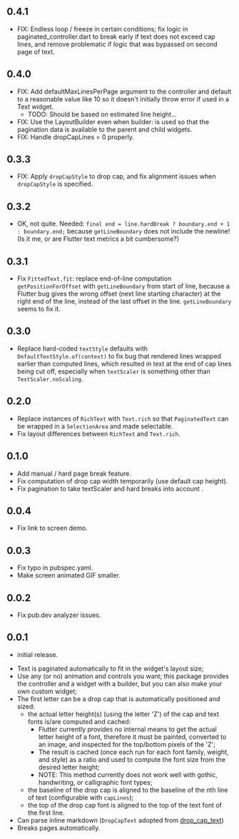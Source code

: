 ## 0.4.1
* FIX: Endless loop / freeze in certain conditions; fix logic in paginated_controller.dart to break early if text does not exceed cap lines, and remove problematic if logic that was bypassed on second page of text.

## 0.4.0
* FIX: Add defaultMaxLinesPerPage argument to the controller and default to a reasonable value like 10 so it doesn't initially throw error if used in a Text widget.
  - TODO: Should be based on estimated line height...
* FIX: Use the LayoutBuilder even when builder: is used so that the pagination data is available to the parent and child widgets.
* FIX: Handle dropCapLines = 0 properly.

## 0.3.3
* FIX: Apply `dropCapStyle` to drop cap, and fix alignment issues when `dropCapStyle` is specified.

## 0.3.2
* OK, not quite. Needed: `final end = line.hardBreak ? boundary.end + 1 : boundary.end;` because `getLineBoundary` does not include the newline! (Is it me, or are Flutter text metrics a bit cumbersome?)

## 0.3.1
* Fix `FittedText.fit`: replace end-of-line computation `getPositionForOffset` with `getLineBoundary` from start of line, because a Flutter bug gives the wrong offset (next line starting character) at the right end of the line, instead of the last offset in the line. `getLineBoundary` seems to fix it.

## 0.3.0
* Replace hard-coded `textStyle` defaults with `DefaultTextStyle.of(context)` to fix bug that rendered lines wrapped earlier than computed lines, which resulted in text at the end of cap lines being cut off, especially when `textScaler` is something other than `TextScaler.noScaling`.

## 0.2.0
* Replace instances of `RichText` with `Text.rich` so that `PaginatedText` can be wrapped in a `SelectionArea` and made selectable.
* Fix layout differences between `RichText` and `Text.rich`.

## 0.1.0
* Add manual / hard page break feature.
* Fix computation of drop cap width temporarily (use default cap height).
* Fix pagination to take textScaler and hard breaks into account .

## 0.0.4
* Fix link to screen demo.

## 0.0.3
* Fix typo in pubspec.yaml.
* Make screen animated GIF smaller.

## 0.0.2
* Fix pub.dev analyzer issues.

## 0.0.1

* initial release.
- Text is paginated automatically to fit in the widget's layout size;
- Use any (or no) animation and controls you want; this package provides the controller and a widget with a builder, but you can also make your own custom widget;
- The first letter can be a drop cap that is automatically positioned and sized:
    - the actual letter height(s) (using the letter 'Z') of the cap and text fonts is/are computed and cached:
        - Flutter currently provides no internal means to get the actual letter height of a font, therefore it must be painted, converted to an image, and inspected for the top/bottom pixels of the 'Z';
        - The result is cached (once each run for each font family, weight, and style) as a ratio and used to compute the font size from the desired letter height;
        - NOTE: This method currently does not work well with gothic, handwriting, or calligraphic font types;
    - the baseline of the drop cap is aligned to the baseline of the *n*th line of text (configurable with `capLines`);
    - the top of the drop cap font is aligned to the top of the text font of the first line.
- Can parse inline markdown (`DropCapText` adopted from [drop_cap_text](https://pub.dev/packages/drop_cap_text))
- Breaks pages automatically.